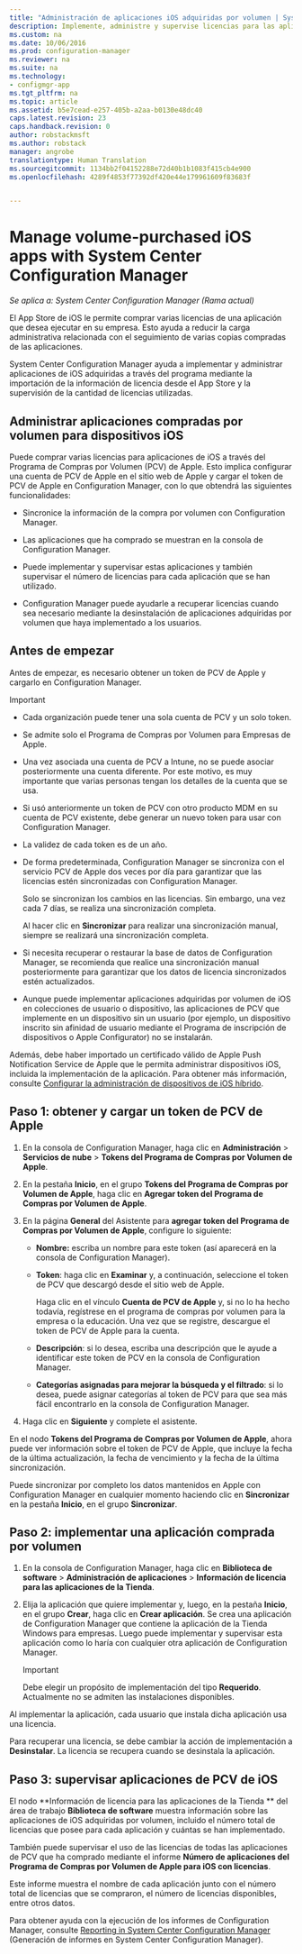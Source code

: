 ```yaml
---
title: "Administración de aplicaciones iOS adquiridas por volumen | System Center Configuration Manager"
description: Implemente, administre y supervise licencias para las aplicaciones que ha adquirido mediante el App Store de iOS.
ms.custom: na
ms.date: 10/06/2016
ms.prod: configuration-manager
ms.reviewer: na
ms.suite: na
ms.technology:
- configmgr-app
ms.tgt_pltfrm: na
ms.topic: article
ms.assetid: b5e7cead-e257-405b-a2aa-b0130e48dc40
caps.latest.revision: 23
caps.handback.revision: 0
author: robstackmsft
ms.author: robstack
manager: angrobe
translationtype: Human Translation
ms.sourcegitcommit: 1134bb2f04152288e72d40b1b1083f415cb4e900
ms.openlocfilehash: 4289f4853f77392df420e44e179961609f83683f


---
```

# <a name="manage-volume-purchased-ios-apps-with-system-center-configuration-manager"></a>Manage volume-purchased iOS apps with System Center Configuration Manager

*Se aplica a: System Center Configuration Manager (Rama actual)*



 El App Store de iOS le permite comprar varias licencias de una aplicación que desea ejecutar en su empresa. Esto ayuda a reducir la carga administrativa relacionada con el seguimiento de varias copias compradas de las aplicaciones.  

 System Center Configuration Manager ayuda a implementar y administrar aplicaciones de iOS adquiridas a través del programa mediante la importación de la información de licencia desde el App Store y la supervisión de la cantidad de licencias utilizadas.  

## <a name="manage-volume-purchased-apps-for-ios-devices"></a>Administrar aplicaciones compradas por volumen para dispositivos iOS  
 Puede comprar varias licencias para aplicaciones de iOS a través del Programa de Compras por Volumen (PCV) de Apple. Esto implica configurar una cuenta de PCV de Apple en el sitio web de Apple y cargar el token de PCV de Apple en Configuration Manager, con lo que obtendrá las siguientes funcionalidades:  

-   Sincronice la información de la compra por volumen con Configuration Manager.  

-   Las aplicaciones que ha comprado se muestran en la consola de Configuration Manager.  

-   Puede implementar y supervisar estas aplicaciones y también supervisar el número de licencias para cada aplicación que se han utilizado.  

-   Configuration Manager puede ayudarle a recuperar licencias cuando sea necesario mediante la desinstalación de aplicaciones adquiridas por volumen que haya implementado a los usuarios.  

## <a name="before-you-start"></a>Antes de empezar  
 Antes de empezar, es necesario obtener un token de PCV de Apple y cargarlo en Configuration Manager.  

> [!IMPORTANT]  
>  -   Cada organización puede tener una sola cuenta de PCV y un solo token.  
> -   Se admite solo el Programa de Compras por Volumen para Empresas de Apple.  
> -   Una vez asociada una cuenta de PCV a Intune, no se puede asociar posteriormente una cuenta diferente. Por este motivo, es muy importante que varias personas tengan los detalles de la cuenta que se usa.  
> -   Si usó anteriormente un token de PCV con otro producto MDM en su cuenta de PCV existente, debe generar un nuevo token para usar con Configuration Manager.  
> -   La validez de cada token es de un año.  
> -   De forma predeterminada, Configuration Manager se sincroniza con el servicio PCV de Apple dos veces por día para garantizar que las licencias estén sincronizadas con Configuration Manager.  
>   
>      Solo se sincronizan los cambios en las licencias. Sin embargo, una vez cada 7 días, se realiza una sincronización completa.  
>   
>      Al hacer clic en **Sincronizar** para realizar una sincronización manual, siempre se realizará una sincronización completa.  
> -   Si necesita recuperar o restaurar la base de datos de Configuration Manager, se recomienda que realice una sincronización manual posteriormente para garantizar que los datos de licencia sincronizados estén actualizados.  
> -   Aunque puede implementar aplicaciones adquiridas por volumen de iOS en colecciones de usuario o dispositivo, las aplicaciones de PCV que implemente en un dispositivo sin un usuario (por ejemplo, un dispositivo inscrito sin afinidad de usuario mediante el Programa de inscripción de dispositivos o Apple Configurator) no se instalarán.  

 Además, debe haber importado un certificado válido de Apple Push Notification Service de Apple que le permita administrar dispositivos iOS, incluida la implementación de la aplicación. Para obtener más información, consulte [Configurar la administración de dispositivos de iOS híbrido](../../mdm/deploy-use/set-up-ios-hybrid-device-management.md).  

## <a name="step-1---to-get-and-upload-an-apple-vpp-token"></a>Paso 1: obtener y cargar un token de PCV de Apple  
  
1.  En la consola de Configuration Manager, haga clic en **Administración** > **Servicios de nube** > **Tokens del Programa de Compras por Volumen de Apple**.   
  
3.  En la pestaña **Inicio**, en el grupo **Tokens del Programa de Compras por Volumen de Apple**, haga clic en **Agregar token del Programa de Compras por Volumen de Apple**.  

4.  En la página **General** del Asistente para **agregar token del Programa de Compras por Volumen de Apple**, configure lo siguiente:   

    -   **Nombre:** escriba un nombre para este token (así aparecerá en la consola de Configuration Manager).  

    -   **Token**: haga clic en **Examinar** y, a continuación, seleccione el token de PCV que descargó desde el sitio web de Apple.  

         Haga clic en el vínculo **Cuenta de PCV de Apple** y, si no lo ha hecho todavía, regístrese en el programa de compras por volumen para la empresa o la educación. Una vez que se registre, descargue el token de PCV de Apple para la cuenta.  

    -   **Descripción**: si lo desea, escriba una descripción que le ayude a identificar este token de PCV en la consola de Configuration Manager.  

    -   **Categorías asignadas para mejorar la búsqueda y el filtrado**: si lo desea, puede asignar categorías al token de PCV para que sea más fácil encontrarlo en la consola de Configuration Manager.  

5.  Haga clic en **Siguiente** y complete el asistente.  
  
En el nodo **Tokens del Programa de Compras por Volumen de Apple**, ahora puede ver información sobre el token de PCV de Apple, que incluye la fecha de la última actualización, la fecha de vencimiento y la fecha de la última sincronización. 
  
Puede sincronizar por completo los datos mantenidos en Apple con Configuration Manager en cualquier momento haciendo clic en **Sincronizar** en la pestaña **Inicio**, en el grupo **Sincronizar**.  
  
## <a name="step-2---deploy-a-volume-purchased-app"></a>Paso 2: implementar una aplicación comprada por volumen  

1.  En la consola de Configuration Manager, haga clic en **Biblioteca de software** > **Administración de aplicaciones** > **Información de licencia para las aplicaciones de la Tienda**.  

3.  Elija la aplicación que quiere implementar y, luego, en la pestaña **Inicio**, en el grupo **Crear**, haga clic en **Crear aplicación**.
Se crea una aplicación de Configuration Manager que contiene la aplicación de la Tienda Windows para empresas. Luego puede implementar y supervisar esta aplicación como lo haría con cualquier otra aplicación de Configuration Manager.

    > [!IMPORTANT]  
    > Debe elegir un propósito de implementación del tipo **Requerido**. Actualmente no se admiten las instalaciones disponibles.

 Al implementar la aplicación, cada usuario que instala dicha aplicación usa una licencia.  

 Para recuperar una licencia, se debe cambiar la acción de implementación a **Desinstalar**. La licencia se recupera cuando se desinstala la aplicación.  

## <a name="step-3---monitor-ios-vpp-apps"></a>Paso 3: supervisar aplicaciones de PCV de iOS  
 El nodo **Información de licencia para las aplicaciones de la Tienda	** del área de trabajo **Biblioteca de software** muestra información sobre las aplicaciones de iOS adquiridas por volumen, incluido el número total de licencias que posee para cada aplicación y cuántas se han implementado.

 También puede supervisar el uso de las licencias de todas las aplicaciones de PCV que ha comprado mediante el informe **Número de aplicaciones del Programa de Compras por Volumen de Apple para iOS con licencias**.  

 Este informe muestra el nombre de cada aplicación junto con el número total de licencias que se compraron, el número de licencias disponibles, entre otros datos.  

 Para obtener ayuda con la ejecución de los informes de Configuration Manager, consulte [Reporting in System Center Configuration Manager](../../core/servers/manage/reporting.md) (Generación de informes en System Center Configuration Manager).  



<!--HONumber=Nov16_HO1-->


